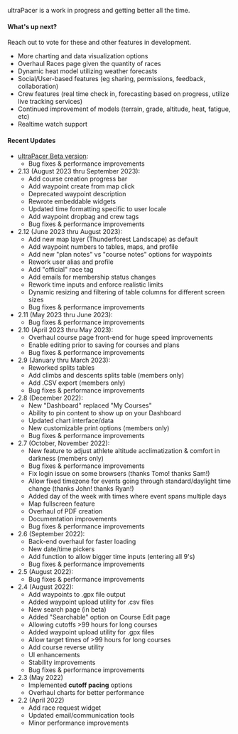 ultraPacer is a work in progress and getting better all the time.

#### What's up next?

Reach out to vote for these and other features in development.

- More charting and data visualization options
- Overhaul Races page given the quantity of races
- Dynamic heat model utilizing weather forecasts
- Social/User-based features (eg sharing, permissions, feedback,
  collaboration)
- Crew features (real time check in, forecasting based on progress, utilize
  live tracking services)
- Continued improvement of models (terrain, grade, altitude, heat, fatigue,
  etc)
- Realtime watch support

#### Recent Updates

- [ultraPacer Beta version](https://beta.ultrapacer.com):
  - Bug fixes & performance improvements
- 2.13 (August 2023 thru September 2023):
  - Add course creation progress bar
  - Add waypoint create from map click
  - Deprecated waypoint description
  - Rewrote embeddable widgets
  - Updated time formatting specific to user locale
  - Add waypoint dropbag and crew tags
  - Bug fixes & performance improvements
- 2.12 (June 2023 thru August 2023):
  - Add new map layer (Thunderforest Landscape) as default
  - Add waypoint numbers to tables, maps, and profile
  - Add new "plan notes" vs "course notes" options for waypoints
  - Rework user alias and profile
  - Add "official" race tag
  - Add emails for membership status changes
  - Rework time inputs and enforce realistic limits
  - Dynamic resizing and filtering of table columns for different screen sizes
  - Bug fixes & performance improvements
- 2.11 (May 2023 thru June 2023):
  - Bug fixes & performance improvements
- 2.10 (April 2023 thru May 2023):
  - Overhaul course page front-end for huge speed improvements
  - Enable editing prior to saving for courses and plans
  - Bug fixes & performance improvements
- 2.9 (January thru March 2023):
  - Reworked splits tables
  - Add climbs and descents splits table (members only)
  - Add .CSV export (members only)
  - Bug fixes & performance improvements
- 2.8 (December 2022):
  - New "Dashboard" replaced "My Courses"
  - Ability to pin content to show up on your Dashboard
  - Updated chart interface/data
  - New customizable print options (members only)
  - Bug fixes & performance improvements
- 2.7 (October, November 2022):
  - New feature to adjust athlete altitude acclimatization & comfort in darkness (members only)
  - Bug fixes & performance improvements
  - Fix login issue on some browsers (thanks Tomo! thanks Sam!)
  - Allow fixed timezone for events going through standard/daylight time change (thanks John! thanks Ryan!)
  - Added day of the week with times where event spans multiple days
  - Map fullscreen feature
  - Overhaul of PDF creation
  - Documentation improvements
  - Bug fixes & performance improvements
- 2.6 (September 2022):
  - Back-end overhaul for faster loading
  - New date/time pickers
  - Add function to allow bigger time inputs (entering all 9's)
  - Bug fixes & performance improvements
- 2.5 (August 2022):
  - Bug fixes & performance improvements
- 2.4 (August 2022):
  - Add waypoints to .gpx file output
  - Added waypoint upload utility for .csv files
  - New search page (in beta)
  - Added "Searchable" option on Course Edit page
  - Allowing cutoffs >99 hours for long courses
  - Added waypoint upload utility for .gpx files
  - Allow target times of >99 hours for long courses
  - Add course reverse utility
  - UI enhancements
  - Stability improvements
  - Bug fixes & performance improvements
- 2.3 (May 2022)
  - Implemented **cutoff pacing** options
  - Overhaul charts for better performance
- 2.2 (April 2022)
  - Add race request widget
  - Updated email/communication tools
  - Minor performance improvements
